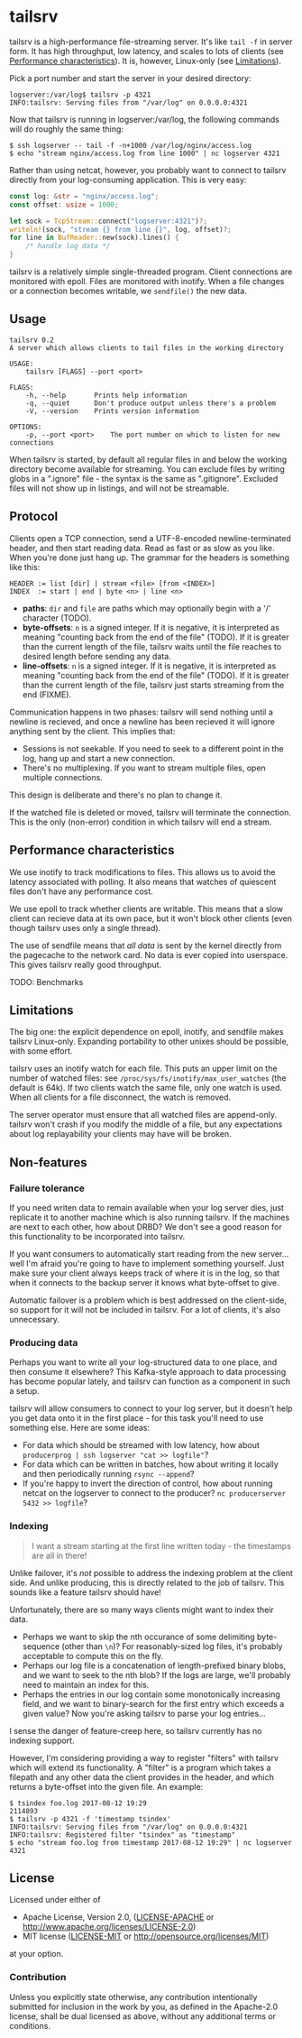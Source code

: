 # tailsrv

tailsrv is a high-performance file-streaming server. It's like `tail -f` in
server form. It has high throughput, low latency, and scales to lots of clients
(see [Performance characteristics](#performance-characteristics)). It is,
however, Linux-only (see [Limitations](#limitations)).

Pick a port number and start the server in your desired directory:

```
logserver:/var/log$ tailsrv -p 4321
INFO:tailsrv: Serving files from "/var/log" on 0.0.0.0:4321
```

Now that tailsrv is running in logserver:/var/log, the following commands will
do roughly the same thing:

```
$ ssh logserver -- tail -f -n+1000 /var/log/nginx/access.log
$ echo "stream nginx/access.log from line 1000" | nc logserver 4321
```

Rather than using netcat, however, you probably want to connect to tailsrv
directly from your log-consuming application. This is very easy:

```rust
const log: &str = "nginx/access.log";
const offset: usize = 1000;

let sock = TcpStream::connect("logserver:4321")?;
writeln!(sock, "stream {} from line {}", log, offset)?;
for line in BufReader::new(sock).lines() {
    /* handle log data */
}
```

tailsrv is a relatively simple single-threaded program. Client connections are
monitored with epoll. Files are monitored with inotify. When a file changes or
a connection becomes writable, we `sendfile()` the new data.

## Usage

```
tailsrv 0.2
A server which allows clients to tail files in the working directory

USAGE:
    tailsrv [FLAGS] --port <port>

FLAGS:
    -h, --help       Prints help information
    -q, --quiet      Don't produce output unless there's a problem
    -V, --version    Prints version information

OPTIONS:
    -p, --port <port>    The port number on which to listen for new connections
```

When tailsrv is started, by default all regular files in and below the working
directory become available for streaming. You can exclude files by writing
globs in a ".ignore" file - the syntax is the same as ".gitignore". Excluded
files will not show up in listings, and will not be streamable.

## Protocol

Clients open a TCP connection, send a UTF-8-encoded newline-terminated header,
and then start reading data. Read as fast or as slow as you like. When you're
done just hang up. The grammar for the headers is something like this:

```
HEADER := list [dir] | stream <file> [from <INDEX>]
INDEX  := start | end | byte <n> | line <n>
```

- **paths**: `dir` and `file` are paths which may optionally begin with a '/'
  character (TODO).
- **byte-offsets**: `n` is a signed integer. If it is negative, it is
  interpreted as meaning "counting back from the end of the file" (TODO). If it
  is greater than the current length of the file, tailsrv waits until the file
  reaches to desired length before sending any data.
- **line-offsets**: `n` is a signed integer. If it is negative, it is
  interpreted as meaning "counting back from the end of the file" (TODO). If it
  is greater than the current length of the file, tailsrv just starts streaming
  from the end (FIXME).

Communication happens in two phases: tailsrv will send nothing until a newline
is recieved, and once a newline has been recieved it will ignore anything sent
by the client. This implies that:

- Sessions is not seekable. If you need to seek to a different point in the
  log, hang up and start a new connection.
- There's no multiplexing. If you want to stream multiple files, open multiple
  connections.

This design is deliberate and there's no plan to change it.

If the watched file is deleted or moved, tailsrv will terminate the connection.
This is the only (non-error) condition in which tailsrv will end a stream.

## Performance characteristics

We use inotify to track modifications to files. This allows us to avoid the
latency associated with polling. It also means that watches of quiescent files
don't have any performance cost.

We use epoll to track whether clients are writable. This means that a slow
client can recieve data at its own pace, but it won't block other clients (even
though tailsrv uses only a single thread).

The use of sendfile means that *all data* is sent by the kernel directly from
the pagecache to the network card. No data is ever copied into userspace. This
gives tailsrv really good throughput.

TODO: Benchmarks

## Limitations

The big one: the explicit dependence on epoll, inotify, and sendfile makes
tailsrv Linux-only. Expanding portability to other unixes should be possible,
with some effort.

tailsrv uses an inotify watch for each file. This puts an upper limit on the
number of watched files: see `/proc/sys/fs/inotify/max_user_watches` (the
default is 64k). If two clients watch the same file, only one watch is used.
When all clients for a file disconnect, the watch is removed.

The server operator must ensure that all watched files are append-only. tailsrv
won't crash if you modify the middle of a file, but any expectations about log
replayability your clients may have will be broken.

## Non-features

### Failure tolerance

If you need writen data to remain available when your log server dies, just
replicate it to another machine which is also running tailsrv. If the machines
are next to each other, how about DRBD? We don't see a good reason for this
functionality to be incorporated into tailsrv.

If you want consumers to automatically start reading from the new server...
well I'm afraid you're going to have to implement something yourself. Just make
sure your client always keeps track of where it is in the log, so that when it
connects to the backup server it knows what byte-offset to give.

Automatic failover is a problem which is best addressed on the client-side, so
support for it will not be included in tailsrv. For a lot of clients, it's also
unnecessary.

### Producing data

Perhaps you want to write all your log-structured data to one place, and then
consume it elsewhere? This Kafka-style approach to data processing has become
popular lately, and tailsrv can function as a component in such a setup.

tailsrv will allow consumers to connect to your log server, but it doesn't help
you get data onto it in the first place - for this task you'll need to use
something else. Here are some ideas:

- For data which should be streamed with low latency, how about `producerprog |
  ssh logserver "cat >> logfile"`?
- For data which can be written in batches, how about writing it locally and
  then periodically running `rsync --append`?
- If you're happy to invert the direction of control, how about running netcat
  on the logserver to connect to the producer?  `nc producerserver 5432 >>
  logfile`?

### Indexing

> I want a stream starting at the first line written today - the timestamps are
> all in there!

Unlike failover, it's *not* possible to address the indexing problem at the
client side. And unlike producing, this is directly related to the job of
tailsrv. This sounds like a feature tailsrv should have!

Unfortunately, there are so many ways clients might want to index their data.

- Perhaps we want to skip the nth occurance of some delimiting byte-sequence
  (other than `\n`)? For reasonably-sized log files, it's probably acceptable
  to compute this on the fly.
- Perhaps our log file is a concatenation of length-prefixed binary blobs, and
  we want to seek to the nth blob? If the logs are large, we'll probably need
  to maintain an index for this.
- Perhaps the entries in our log contain some monotonically increasing field,
  and we want to binary-search for the first entry which exceeds a given value?
  Now you're asking tailsrv to parse your log entries...

I sense the danger of feature-creep here, so tailsrv currently has no indexing
support.

However, I'm considering providing a way to register "filters" with tailsrv
which will extend its functionality. A "filter" is a program which takes a
filepath and any other data the client provides in the header, and which
returns a byte-offset into the given file. An example:

```
$ tsindex foo.log 2017-08-12 19:29
2114893
$ tailsrv -p 4321 -f 'timestamp tsindex'
INFO:tailsrv: Serving files from "/var/log" on 0.0.0.0:4321
INFO:tailsrv: Registered filter "tsindex" as "timestamp"
$ echo "stream foo.log from timestamp 2017-08-12 19:29" | nc logserver 4321
```

## License

Licensed under either of

 * Apache License, Version 2.0, ([LICENSE-APACHE](LICENSE-APACHE) or
   http://www.apache.org/licenses/LICENSE-2.0)
 * MIT license ([LICENSE-MIT](LICENSE-MIT) or
   http://opensource.org/licenses/MIT)

at your option.

### Contribution

Unless you explicitly state otherwise, any contribution intentionally submitted
for inclusion in the work by you, as defined in the Apache-2.0 license, shall
be dual licensed as above, without any additional terms or conditions.
